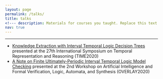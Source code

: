 ```yaml
---
layout: page
permalink: /talks/
title: talks
<!--- description: Materials for courses you taught. Replace this text with your description. --->
nav: true
---
```


---

* [Knowledge Extraction with Interval Temporal Logic Decision Trees](2020/time2020.pdf) presented at the 27th International Symposium on Temporal Representation and Reasoning (TIME2020)
* [A Note on Finite Ultimately-Periodic Interval Temporal Logic Model Checking](2020/overlay2020.pdf) presented at the 2nd Workshop on Artificial Intelligence and Formal Verification, Logic, Automata, and Synthesis (OVERLAY2020)
